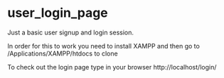 # user_login_page
Just a basic user signup and login session.

In order for this to work you need to install XAMPP and then go to /Applications/XAMPP/htdocs to clone

To check out the login page type in your browser http://localhost/login/
